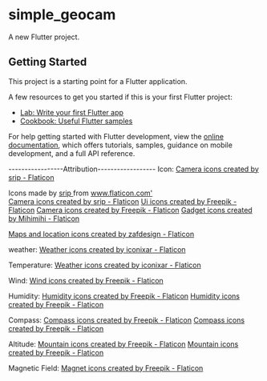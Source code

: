 # simple_geocam

A new Flutter project.

## Getting Started

This project is a starting point for a Flutter application.

A few resources to get you started if this is your first Flutter project:

- [Lab: Write your first Flutter app](https://docs.flutter.dev/get-started/codelab)
- [Cookbook: Useful Flutter samples](https://docs.flutter.dev/cookbook)

For help getting started with Flutter development, view the
[online documentation](https://docs.flutter.dev/), which offers tutorials,
samples, guidance on mobile development, and a full API reference.

-----------------Attribution------------------
Icon: <a href="https://www.flaticon.com/free-icons/camera" title="camera icons">Camera icons created by srip - Flaticon</a>
<div> Icons made by <a href="https://www.flaticon.com/authors/srip" title="srip"> srip </a> from <a href="https://www.flaticon.com/" title="Flaticon">www.flaticon.com'</a></div>
<a href="https://www.flaticon.com/free-icons/camera" title="camera icons">Camera icons created by srip - Flaticon</a>
<a href="https://www.flaticon.com/free-icons/ui" title="ui icons">Ui icons created by Freepik - Flaticon</a>
<a href="https://www.flaticon.com/free-icons/camera" title="camera icons">Camera icons created by Freepik - Flaticon</a>
<a href="https://www.flaticon.com/free-icons/gadget" title="gadget icons">Gadget icons created by Mihimihi - Flaticon</a>


<a href="https://www.flaticon.com/free-icons/maps-and-location" title="maps and location icons">Maps and location icons created by zafdesign - Flaticon</a>

weather:
<a href="https://www.flaticon.com/free-icons/weather" title="weather icons">Weather icons created by iconixar - Flaticon</a>

Temperature:
<a href="https://www.flaticon.com/free-icons/weather" title="weather icons">Weather icons created by iconixar - Flaticon</a>

Wind:
<a href="https://www.flaticon.com/free-icons/wind" title="wind icons">Wind icons created by Freepik - Flaticon</a>

Humidity:
<a href="https://www.flaticon.com/free-icons/humidity" title="humidity icons">Humidity icons created by Freepik - Flaticon</a>
<a href="https://www.flaticon.com/free-icons/humidity" title="humidity icons">Humidity icons created by Freepik - Flaticon</a>

Compass:
<a href="https://www.flaticon.com/free-icons/compass" title="compass icons">Compass icons created by Freepik - Flaticon</a>
<a href="https://www.flaticon.com/free-icons/compass" title="compass icons">Compass icons created by Freepik - Flaticon</a>

Altitude:
<a href="https://www.flaticon.com/free-icons/mountain" title="mountain icons">Mountain icons created by Freepik - Flaticon</a>
<a href="https://www.flaticon.com/free-icons/mountain" title="mountain icons">Mountain icons created by Freepik - Flaticon</a>

Magnetic Field:
<a href="https://www.flaticon.com/free-icons/magnet" title="magnet icons">Magnet icons created by Freepik - Flaticon</a>